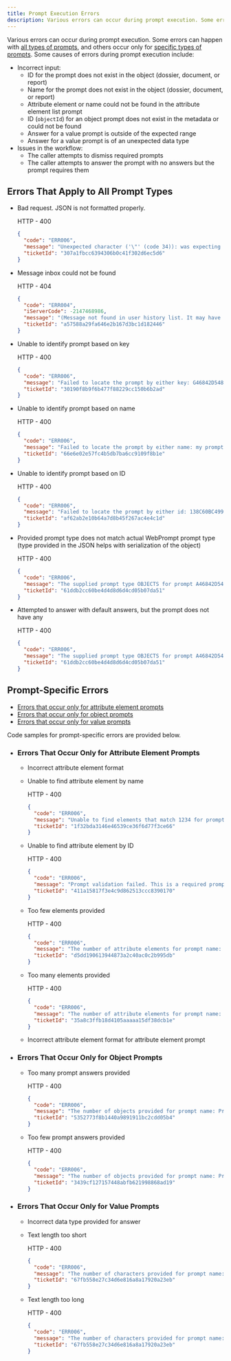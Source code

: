 ```yaml
---
title: Prompt Execution Errors
description: Various errors can occur during prompt execution. Some errors can happen with all types of prompts, and others occur only for specific types of prompts.
---
```


Various errors can occur during prompt execution. Some errors can happen with [all types of prompts](#errors-that-apply-to-all-prompt-types), and others occur only for [specific types of prompts](#prompt-specific-errors). Some causes of errors during prompt execution include:

- Incorrect input:
  - ID for the prompt does not exist in the object (dossier, document, or report)
  - Name for the prompt does not exist in the object (dossier, document, or report)
  - Attribute element or name could not be found in the attribute element list prompt
  - ID (`objectId`) for an object prompt does not exist in the metadata or could not be found
  - Answer for a value prompt is outside of the expected range
  - Answer for a value prompt is of an unexpected data type
- Issues in the workflow:
  - The caller attempts to dismiss required prompts
  - The caller attempts to answer the prompt with no answers but the prompt requires them

## Errors That Apply to All Prompt Types

- Bad request. JSON is not formatted properly.

  HTTP - 400

  ```json
  {
    "code": "ERR006",
    "message": "Unexpected character ('\"' (code 34)): was expecting a colon to separate field name and value \n at [Source: (org.glassfish.jersey.message.internal.ReaderInterceptorExecutor$UnCloseableInputStream); line: 4, column: 13]",
    "ticketId": "307a1fbcc6394306b0c41f302d6ec5d6"
  }
  ```

- Message inbox could not be found

  HTTP - 404

  ```json
  {
    "code": "ERR004",
    "iServerCode": -2147468986,
    "message": "(Message not found in user history list. It may have been deleted from other session already. Please refresh your history list.)",
    "ticketId": "a57588a29fa646e2b167d3bc1d182446"
  }
  ```

- Unable to identify prompt based on key

  HTTP - 400

  ```json
  {
    "code": "ERR006",
    "message": "Failed to locate the prompt by either key: G46842D548C9F0CEEDD3979528480FE5@0@10, please verify this information is correct.",
    "ticketId": "30190f8b9f6b477f88229cc150b6b2ad"
  }
  ```

- Unable to identify prompt based on name

  HTTP - 400

  ```json
  {
    "code": "ERR006",
    "message": "Failed to locate the prompt by either name: my prompt, please verify this information is correct.",
    "ticketId": "66e6e02e57fc4b5db7ba6cc9109f8b1e"
  }
  ```

- Unable to identify prompt based on ID

  HTTP - 400

  ```json
  {
    "code": "ERR006",
    "message": "Failed to locate the prompt by either id: 138C60BC4999F6BEEFBFAFB970770A3F, please verify this information is correct.",
    "ticketId": "af62ab2e10b64a7d8b45f267ac4e4c1d"
  }
  ```

- Provided prompt type does not match actual WebPrompt prompt type (type provided in the JSON helps with serialization of the object)

  HTTP - 400

  ```json
  {
    "code": "ERR006",
    "message": "The supplied prompt type OBJECTS for prompt A46842D548C3F0CEEDD3979528480FE5@0@10 does not match, this prompt is of type VALUE please verify this information.",
    "ticketId": "61ddb2cc60be4d4d8d6d4cd05b07da51"
  }
  ```

- Attempted to answer with default answers, but the prompt does not have any

  HTTP - 400

  ```json
  {
    "code": "ERR006",
    "message": "The supplied prompt type OBJECTS for prompt A46842D548C3F0CEEDD3979528480FE5@0@10 does not match, this prompt is of type VALUE please verify this information.",
    "ticketId": "61ddb2cc60be4d4d8d6d4cd05b07da51"
  }
  ```

## Prompt-Specific Errors

- [Errors that occur only for attribute element prompts](#errors-that-occur-only-for-attribute-element-prompts)
- [Errors that occur only for object prompts](#errors-that-occur-only-for-object-prompts)
- [Errors that occur only for value prompts](#errors-that-occur-only-for-value-prompts)

Code samples for prompt-specific errors are provided below.

- ### Errors That Occur Only for Attribute Element Prompts

  - Incorrect attribute element format

  - Unable to find attribute element by name

    HTTP - 400

    ```json
    {
      "code": "ERR006",
      "message": "Unable to find elements that match 1234 for prompt name: Elements of Year key: 040A30DF43F18A2DFC208A8F4AC0A931@0@10.",
      "ticketId": "1f32bda3146e46539ce36f6d77f3ce66"
    }
    ```

  - Unable to find attribute element by ID

    HTTP - 400

    ```json
    {
      "code": "ERR006",
      "message": "Prompt validation failed. This is a required prompt.",
      "ticketId": "411a15817f3e4c9d862513ccc8390170"
    }
    ```

  - Too few elements provided

    HTTP - 400

    ```json
    {
      "code": "ERR006",
      "message": "The number of attribute elements for prompt name: Elements of Year key: 040A30DF43F18A2DFC208A8F4AC0A931@0@10 does not meet the minimum required(2} answers.",
      "ticketId": "d5dd190613944873a2c40ac0c2b995db"
    }
    ```

  - Too many elements provided

    HTTP - 400

    ```json
    {
      "code": "ERR006",
      "message": "The number of attribute elements for prompt name: Elements of Year key: 040A30DF43F18A2DFC208A8F4AC0A931@0@10 exceeds the maximum allowed(2} answers.",
      "ticketId": "35a8c3ffb18d4105aaaaa15df38dcb1e"
    }
    ```

  - Incorrect attribute element format for attribute element prompt

- ### Errors That Occur Only for Object Prompts

  - Too many prompt answers provided

    HTTP - 400

    ```json
    {
      "code": "ERR006",
      "message": "The number of objects provided for prompt name: Predefined list of objects key: 12FF3D5D43A6A17E8847FB9304FEA1E1@0@10 exceeds the maximum allowed(3} answers",
      "ticketId": "5352773f8b1440a9891911bc2cdd05b4"
    }
    ```

  - Too few prompt answers provided

    HTTP - 400

    ```json
    {
      "code": "ERR006",
      "message": "The number of objects provided for prompt name: Predefined list of objects key: 12FF3D5D43A6A17E8847FB9304FEA1E1@0@10 does not meet the minimum required(3} answer.",
      "ticketId": "3439cf127157448abfb621998868ad19"
    }
    ```

- ### Errors That Occur Only for Value Prompts

  - Incorrect data type provided for answer

  - Text length too short

    HTTP - 400

    ```json
    {
      "code": "ERR006",
      "message": "The number of characters provided for prompt name: Value (Text) key: CF604AA948AF21CBC67AF98FBA614E0F@0@10 does not meet the minimum required(2} text length.",
      "ticketId": "67fb558e27c34d6e816a8a17920a23eb"
    }
    ```

  - Text length too long

    HTTP - 400

    ```json
    {
      "code": "ERR006",
      "message": "The number of characters provided for prompt name: Value (Text) key: CF604AA948AF21CBC67AF98FBA614E0F@0@10 exceeds the maximum allowed(5) text length.",
      "ticketId": "67fb558e27c34d6e816a8a17920a23eb"
    }
    ```
